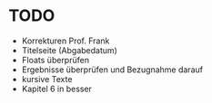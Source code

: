 # TODO

- Korrekturen Prof. Frank
- Titelseite (Abgabedatum)
- Floats überprüfen
- Ergebnisse überprüfen und Bezugnahme darauf
- kursive Texte
- Kapitel 6 in besser
